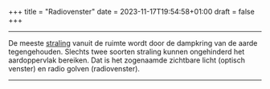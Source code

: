 +++
title = "Radiovenster"
date = 2023-11-17T19:54:58+01:00
draft = false
+++

---
De meeste [straling](static/perkenwet.gifstraling) vanuit de ruimte wordt door de
dampkring van de aarde tegengehouden. Slechts twee soorten straling
kunnen ongehinderd het aardoppervlak bereiken. Dat is het zogenaamde
zichtbare licht (optisch venster) en radio golven (radiovenster).

---
